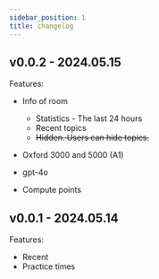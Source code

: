 ```yaml
---
sidebar_position: 1
title: changelog
---
```


## v0.0.2 - 2024.05.15

Features:

- Info of room
  - Statistics - The last 24 hours
  - Recent topics
  - <del>Hidden. Users can hide topics.</del>

- Oxford 3000 and 5000 (A1)

- gpt-4o

- Compute points


## v0.0.1 - 2024.05.14

Features:

- Recent
- Practice times


